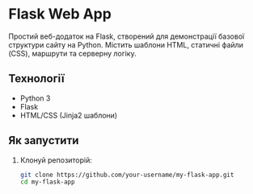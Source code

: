 # Flask Web App

Простий веб-додаток на Flask, створений для демонстрації базової структури сайту на Python. Містить шаблони HTML, статичні файли (CSS), маршрути та серверну логіку.

## Технології
- Python 3
- Flask
- HTML/CSS (Jinja2 шаблони)

## Як запустити
1. Клонуй репозиторій:
   ```bash
   git clone https://github.com/your-username/my-flask-app.git
   cd my-flask-app
